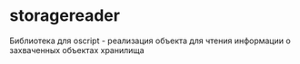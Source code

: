 # storagereader
Библиотека для oscript - реализация объекта для чтения информации о захваченных объектах хранилища
